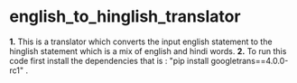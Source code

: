 # english_to_hinglish_translator

**1.** This is a translator which converts the input english statement to the hinglish statement which is a mix of english and hindi words.
**2.** To run this code first install the dependencies that is : "pip install googletrans==4.0.0-rc1" .


